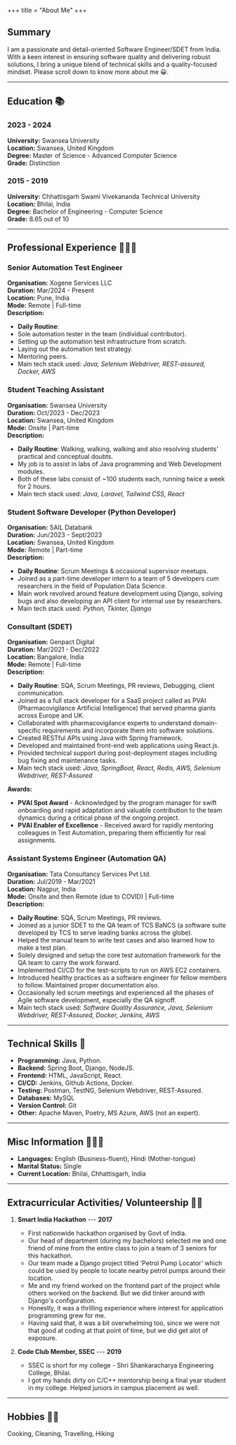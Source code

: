 +++ 
title = "About Me"
+++
## Summary

I am a passionate and detail-oriented Software Engineer/SDET from India. With a keen interest in ensuring software quality and delivering robust solutions, I bring a unique blend of technical skills and a quality-focused mindset. Please scroll down to know more about me 😀.

---

## Education 📚

### 2023 - 2024

**University:** Swansea University  
**Location:** Swansea, United Kingdom  
**Degree:** Master of Science - Advanced Computer Science  
**Grade:** Distinction

### 2015 - 2019

**University:** Chhattisgarh Swami Vivekananda Technical University  
**Location:** Bhilai, India  
**Degree:** Bachelor of Engineering - Computer Science  
**Grade:** 8.65 out of 10

---

## Professional Experience 🕵🏼‍♂️

### Senior Automation Test Engineer

**Organisation:** Xogene Services LLC  
**Duration:** Mar/2024 - Present  
**Location:** Pune, India  
**Mode:** Remote | Full-time  
**Description:**  

- **Daily Routine**: 
- Sole automation tester in the team (individual contributor).
- Setting up the automation test infrastructure from scratch.
- Laying out the automation test strategy.
- Mentoring peers.
- Main tech stack used: *Java, Selenium Webdriver, REST-assured, Docker, AWS*

### Student Teaching Assistant

**Organisation:** Swansea University  
**Duration:** Oct/2023 - Dec/2023  
**Location:** Swansea, United Kingdom  
**Mode:** Onsite | Part-time  
**Description:**  

- **Daily Routine**: Walking, walking, walking and also resolving students' practical and conceptual doubts.
- My job is to assist in labs of Java programming and Web Development modules.
- Both of these labs consist of ~100 students each, running twice a week for 2 hours.
- Main tech stack used: *Java, Laravel, Tailwind CSS, React*

### Student Software Developer (Python Developer)

**Organisation:** SAIL Databank  
**Duration:** Jun/2023 - Sept/2023  
**Location:** Swansea, United Kingdom  
**Mode:** Remote | Part-time  
**Description:**  

- **Daily Routine**: Scrum Meetings & occasional supervisor meetups.
- Joined as a part-time developer intern to a team of 5 developers cum researchers in the field of Population Data Science.
- Main work revolved around feature development using Django, solving bugs and also developing an API client for internal use by researchers.
- Main tech stack used: *Python, Tkinter, Django*

### Consultant (SDET)

**Organisation:** Genpact Digital  
**Duration:** Mar/2021 - Dec/2022  
**Location:** Bangalore, India  
**Mode:** Remote | Full-time  
**Description:**  

- **Daily Routine**: SQA, Scrum Meetings, PR reviews, Debugging, client communication.
- Joined as a full stack developer for a SaaS project called as PVAI (Pharmacovigilance Artificial Intelligence) that served pharma giants across Europe and UK.
- Collaborated with pharmacovigilance experts to understand domain-specific requirements and incorporate them into software solutions.
- Created RESTful APIs using Java with Spring framework.
- Developed and maintained front-end web applications using React.js.
- Provided technical support during post-deployment stages including bug fixing and maintenance tasks.
- Main tech stack used: *Java, SpringBoot, React, Redis, AWS, Selenium Webdriver, REST-Assured*

**Awards:**  

- **PVAI Spot Award** - Acknowledged by the program manager for swift onboarding and rapid adaptation and valuable contribution to the team dynamics during a critical phase of the ongoing project.
- **PVAI Enabler of Excellence** - Received award for rapidly mentoring colleagues in Test Automation, preparing them efficiently for real assignments.

### Assistant Systems Engineer (Automation QA)

**Organisation:** Tata Consultancy Services Pvt Ltd.  
**Duration:** Jul/2019 - Mar/2021  
**Location:** Nagpur, India  
**Mode:** Onsite and then Remote (due to COVID) | Full-time  
**Description:**  

- **Daily Routine**: SQA, Scrum Meetings, PR reviews.
- Joined as a junior SDET to the QA team of TCS BaNCS (a software suite developed by TCS to serve leading banks across the globe).
- Helped the manual team to write test cases and also learned how to make a test plan.
- Solely designed and setup the core test automation framework for the QA team to carry the work forward.
- Implemented CI/CD for the test-scripts to run on AWS EC2 containers.
- Introduced healthy practices as a software engineer for fellow members to follow. Maintained proper documentation also.
- Occasionally led scrum meetings and experienced all the phases of Agile software development, especially the QA signoff.
- Main tech stack used: *Software Quality Assurance, Java, Selenium Webdriver, REST-Assured, Docker, Jenkins, AWS*

---

## Technical Skills 🧰

- **Programming:** Java, Python.
- **Backend:** Spring Boot, Django, NodeJS.
- **Frontend:** HTML, JavaScript, React.
- **CI/CD:** Jenkins, Github Actions, Docker.
- **Testing:** Postman, TestNG, Selenium Webdriver, REST-Assured.
- **Databases:** MySQL
- **Version Control:** Git
- **Other:** Apache Maven, Poetry, MS Azure, AWS (not an expert).

---

## Misc Information 🙅🏼‍♂️

- **Languages:** English (Business-fluent), Hindi (Mother-tongue)
- **Marital Status:** Single
- **Current Location:** Bhilai, Chhattisgarh, India

---

## Extracurricular Activities/ Volunteership 🥷🏼

1. **Smart India Hackathon**  --- **2017**

    - First nationwide hackathon organised by Govt of India.
    - Our head of department (during my bachelors) selected me and one friend of mine from the entire class to join a team of 3 seniors for this hackathon.
    - Our team made a Django project titled 'Petrol Pump Locator' which could be used by people to locate nearby petrol pumps around their location.
    - Me and my friend worked on the frontend part of the project while others worked on the backend. But we did tinker around with Django's configuration.
    - Honestly, it was a thrilling experience where interest for application programming grew for me.
    - Having said that, it was a bit overwhelming too, since we were not that good at coding at that point of time, but we did get alot of exposure.

2. **Code Club Member, SSEC**  --- **2019**

    - SSEC is short for my college - Shri Shankaracharya Engineering College, Bhilai.
    - I got my hands dirty on C/C++ mentorship being a final year student in my college. Helped juniors in campus placement as well.

---

## Hobbies 🫶🏼

Cooking, Cleaning, Travelling, Hiking
